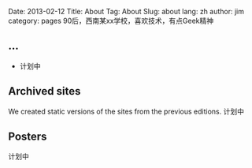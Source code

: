 ﻿Date: 2013-02-12
Title: About
Tag: About
Slug: about
lang: zh
author: jim
category: pages
90后，西南某xx学校，喜欢技术，有点Geek精神

...
-----------

-   计划中


Archived sites
--------------
We created static versions of the sites from the previous editions.
计划中

Posters
-------
计划中




